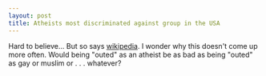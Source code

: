```yaml
---
layout: post
title: Atheists most discriminated against group in the USA
---
```

<p>Hard to believe... But so says <a href="http://en.wikipedia.org/wiki/Discrimination_against_atheists#United_States">wikipedia</a>. I wonder why this doesn't come up more often. Would being "outed" as an atheist be as bad as being "outed" as gay or muslim or . . . whatever?</p>
